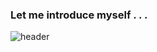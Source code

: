 ### Let me introduce myself . . .

![header](https://capsule-render.vercel.app/api?type=transparent&color=000000&height=300&section=header&text=Cookie%20Yoon&fontSize=90&fontColor=e3dbeb&fontAlign=50)


<!--
**cookie-yoon/cookie-yoon** is a ✨ _special_ ✨ repository because its `README.md` (this file) appears on your GitHub profile.

Here are some ideas to get you started:

- 🔭 I’m currently working on ...
- 🌱 I’m currently learning ...
- 👯 I’m looking to collaborate on ...
- 🤔 I’m looking for help with ...
- 💬 Ask me about ...
- 📫 How to reach me: ...
- 😄 Pronouns: ...
- ⚡ Fun fact: ...
-->
